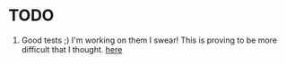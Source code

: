 # TODO

1) Good tests ;) I'm working on them I swear!
  This is proving to be more difficult that I thought. [here](test/chef_test.coffee)



